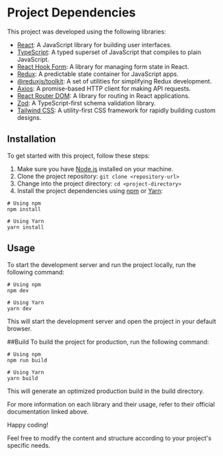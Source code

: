 # Project Dependencies

This project was developed using the following libraries:

- [React](https://reactjs.org/): A JavaScript library for building user interfaces.
- [TypeScript](https://www.typescriptlang.org/): A typed superset of JavaScript that compiles to plain JavaScript.
- [React Hook Form](https://react-hook-form.com/): A library for managing form state in React.
- [Redux](https://redux.js.org/): A predictable state container for JavaScript apps.
- [@reduxjs/toolkit](https://redux-toolkit.js.org/): A set of utilities for simplifying Redux development.
- [Axios](https://axios-http.com/): A promise-based HTTP client for making API requests.
- [React Router DOM](https://reactrouter.com/web/guides/quick-start): A library for routing in React applications.
- [Zod](https://github.com/colinhacks/zod): A TypeScript-first schema validation library.
- [Tailwind CSS](https://tailwindcss.com/): A utility-first CSS framework for rapidly building custom designs.

## Installation

To get started with this project, follow these steps:

1. Make sure you have [Node.js](https://nodejs.org/) installed on your machine.
2. Clone the project repository: `git clone <repository-url>`
3. Change into the project directory: `cd <project-directory>`
4. Install the project dependencies using [npm](https://www.npmjs.com/) or [Yarn](https://yarnpkg.com/):

```shell
# Using npm
npm install

# Using Yarn
yarn install
```

## Usage
To start the development server and run the project locally, run the following command:

```shell
# Using npm
npm dev

# Using Yarn
yarn dev
```

This will start the development server and open the project in your default browser.

##Build
To build the project for production, run the following command:

```shell
# Using npm
npm run build

# Using Yarn
yarn build
```

This will generate an optimized production build in the build directory.

For more information on each library and their usage, refer to their official documentation linked above.

Happy coding!

Feel free to modify the content and structure according to your project's specific needs.
